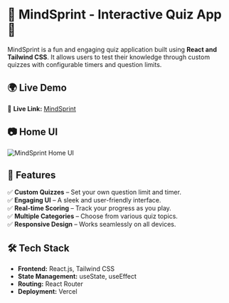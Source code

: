 # 🧠 MindSprint - Interactive Quiz App 🚀

MindSprint is a fun and engaging quiz application built using **React and Tailwind CSS**. It allows users to test their knowledge through custom quizzes with configurable timers and question limits.

## 🌍 Live Demo  

🔗 **Live Link:** [MindSprint](https://mind-sprint-pi.vercel.app/)

## 📷 Home UI  

![MindSprint Home UI](https://i.ibb.co.com/cKKWFvPC/Screenshot-2025-03-08-142314.png)

## 🌟 Features

✅ **Custom Quizzes** – Set your own question limit and timer.  
✅ **Engaging UI** – A sleek and user-friendly interface.  
✅ **Real-time Scoring** – Track your progress as you play.  
✅ **Multiple Categories** – Choose from various quiz topics.  
✅ **Responsive Design** – Works seamlessly on all devices.  

## 🛠 Tech Stack

- **Frontend:** React.js, Tailwind CSS  
- **State Management:** useState, useEffect  
- **Routing:** React Router  
- **Deployment:** Vercel   


